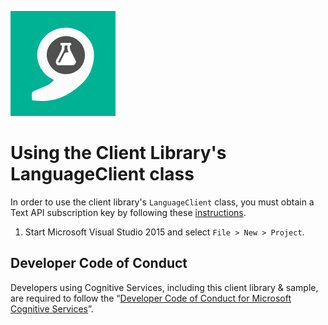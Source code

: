 ![Text Analytics](Images/TextAnalytics.png)

# Using the Client Library's LanguageClient class

In order to use the client library's `LanguageClient` class, you must obtain a Text API subscription key by following these [instructions](/01-getting-started.md).

1. Start Microsoft Visual Studio 2015 and select `File > New > Project`.

## Developer Code of Conduct
Developers using Cognitive Services, including this client library & sample, are required to follow the “[Developer Code of Conduct for Microsoft Cognitive Services](http://go.microsoft.com/fwlink/?LinkId=698895)”.
